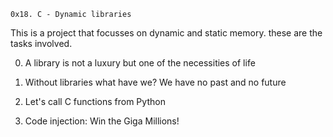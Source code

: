 	0x18. C - Dynamic libraries

This is a project that focusses on dynamic and static memory.
these are the tasks involved.

0. A library is not a luxury but one of the necessities of life

1. Without libraries what have we? We have no past and no future

2. Let's call C functions from Python

3. Code injection: Win the Giga Millions!
